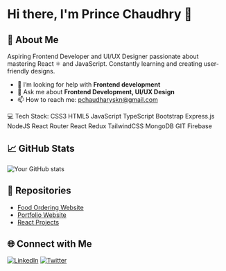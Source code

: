 # Hi there, I'm Prince Chaudhry 👋

## 🚀 About Me
Aspiring Frontend Developer and UI/UX Designer passionate about mastering React ⚛️ and JavaScript. Constantly learning and creating user-friendly designs. 

- 🤔 I’m looking for help with **Frontend development**
- 💬 Ask me about **Frontend Development, UI/UX Design**
- 📫 How to reach me: pchaudharyskn@gmail.com

💻 Tech Stack:
CSS3 HTML5 JavaScript TypeScript  Bootstrap Express.js NodeJS React Router React Redux TailwindCSS  MongoDB GIT  Firebase

## 📈 GitHub Stats
![Your GitHub stats](https://github-readme-stats.vercel.app/api?username=username&show_icons=true&theme=radical)

## 📂 Repositories
- [Food Ordering Website](https://github.com/username/food-ordering-website)
- [Portfolio Website](https://github.com/username/portfolio-website)
- [React Projects](https://github.com/username/react-projects)

## 🌐 Connect with Me
[![LinkedIn](https://img.shields.io/badge/LinkedIn-0A66C2?style=for-the-badge&logo=linkedin&logoColor=white)](https://www.linkedin.com/in/your-profile)
[![Twitter](https://img.shields.io/badge/Twitter-1DA1F2?style=for-the-badge&logo=twitter&logoColor=white)](https://twitter.com/your-profile)

